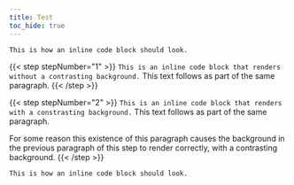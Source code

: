 ```yaml
---
title: Test
toc_hide: true
---
```


`This is how an inline code block should look.`

{{< step stepNumber="1" >}}
`This is an inline code block that renders without a contrasting background.`
This text follows as part of the same paragraph.
{{< /step >}}

{{< step stepNumber="2" >}}
`This is an inline code block that renders with a constrasting background.`
This text follows as part of the same paragraph.

For some reason this existence of this paragraph causes the background in the
previous paragraph of this step to render correctly, with a contrasting
background.
{{< /step >}}

`This is how an inline code block should look.`

